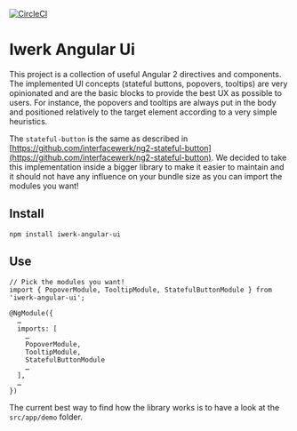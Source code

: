 [![CircleCI](https://circleci.com/gh/interfacewerk/iwerk-angular-ui/tree/master.svg?style=svg)](https://circleci.com/gh/interfacewerk/iwerk-angular-ui/tree/master)

# Iwerk Angular Ui

This project is a collection of useful Angular 2 directives and components. The implemented UI concepts (stateful buttons, popovers, tooltips) are very opinionated and are the basic blocks to provide the best UX as possible to users. For instance, the popovers and tooltips are always put in the body and positioned relatively to the target element according to a very simple heuristics.

The `stateful-button` is the same as described in [https://github.com/interfacewerk/ng2-stateful-button](https://github.com/interfacewerk/ng2-stateful-button). We decided to take this implementation inside a bigger library to make it easier to maintain and it should not have any influence on your bundle size as you can import the modules you want!

## Install

```
npm install iwerk-angular-ui
```

## Use

```
// Pick the modules you want!
import { PopoverModule, TooltipModule, StatefulButtonModule } from 'iwerk-angular-ui';

@NgModule({
  …
  imports: [
    …
    PopoverModule,
    TooltipModule,
    StatefulButtonModule
    …
  ],
  …
})
```

The current best way to find how the library works is to have a look at the `src/app/demo` folder.
